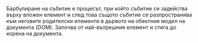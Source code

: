 Барбулиране на събитие е процесът, при който събитие се задейства върху вложен елемент и след това същото събитие се разпространява към неговите родителски елементи в дървото на обектния модел на документа (DOM). Започва от най-вътрешния елемент и стига до корена на документа.

